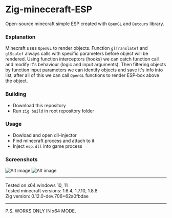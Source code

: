 # Zig-mineceraft-ESP
Open-source minecraft simple ESP created with `OpenGL` and `Detours` library.</br>

### Explanation
Minecraft uses `OpenGL` to render objects. Function `glTranslatef` and `glScalef` always calls with specific parameters before object will be rendered.
Using function interceptors (hooks) we can catch function call and modify it's behaviour (logic and input arguments).
Then filtering objects by function input parameters we can identify objects and save it's info into list, after all of this we can call `OpenGL` functions to render ESP-box above the object. 

### Building
- Download this repository
- Run `zig build` in root repository folder

### Usage
- Dowload and open dll-injector
- Find minecraft process and attach to it
- Inject `esp.dll` into game process

### Screenshots
![Alt image](https://cdn.discordapp.com/attachments/770327730570133524/1160191363980197949/image.png?ex=6533c368&is=65214e68&hm=b41c2eca0649dd708ee70edd1952d515074d34c596c7a978c854a36d24e66238&)
![Alt image](https://cdn.discordapp.com/attachments/770327730570133524/1160192241403428984/image.png?ex=6533c439&is=65214f39&hm=d7acb141e376649b12239d26269255a0d217a4dfbd4be72ec971502b755a89bf&)
- - -
Tested on x64 windows 10, 11</br>
Tested minecraft versions: 1.6.4, 1.7.10, 1.8.8</br>
Zig version: 0.12.0-dev.706+62a0fbdae

- - - 
P.S. WORKS ONLY IN x64 MODE.
